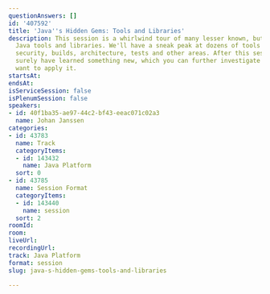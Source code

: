 ```yaml
---
questionAnswers: []
id: '407592'
title: 'Java''s Hidden Gems: Tools and Libraries'
description: This session is a whirlwind tour of many lesser known, but very interesting,
  Java tools and libraries. We'll have a sneak peak at dozens of tools to improve
  security, builds, architecture, tests and other areas. After this session you'll
  surely have learned something new, which you can further investigate whenever you
  want to apply it.
startsAt: 
endsAt: 
isServiceSession: false
isPlenumSession: false
speakers:
- id: 40f1ba35-ae97-44c2-bf43-eeac071c02a3
  name: Johan Janssen
categories:
- id: 43783
  name: Track
  categoryItems:
  - id: 143432
    name: Java Platform
  sort: 0
- id: 43785
  name: Session Format
  categoryItems:
  - id: 143440
    name: session
  sort: 2
roomId: 
room: 
liveUrl: 
recordingUrl: 
track: Java Platform
format: session
slug: java-s-hidden-gems-tools-and-libraries

---
```

